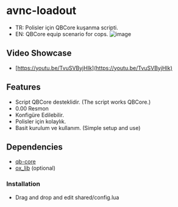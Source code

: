 # avnc-loadout
- TR: Polisler için QBCore kuşanma scripti.
- EN: QBCore equip scenario for cops.
![image](https://user-images.githubusercontent.com/123509837/220655721-8fc53ad1-b030-4b9b-9d67-86f3a42123b6.png)

## Video Showcase
- [https://youtu.be/TvuSVByjHIk](https://youtu.be/TvuSVByjHIk)
## Features
- Script QBCore desteklidir. (The script works QBCore.)
- 0.00 Resmon
- Konfigüre Edilebilir.
- Polisler için kolaylık.
- Basit kurulum ve kullanım. (Simple setup and use)

## Dependencies
- [qb-core](https://github.com/qbcore-framework/qb-core)
- [ox_lib](https://github.com/overextended/ox_lib/releases/latest/download/ox_lib.zip) (optional)

### Installation
- Drag and drop and edit shared/config.lua
